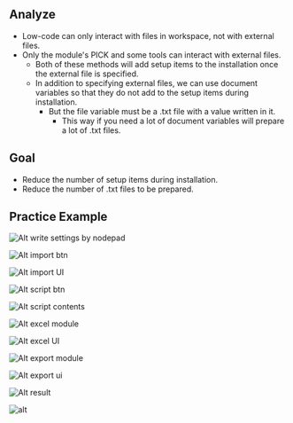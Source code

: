 ## **Analyze**

- Low-code can only interact with files in workspace, not with external files.
- Only the module's PICK and some tools can interact with external files.
  - Both of these methods will add setup items to the installation once the external file is specified.
  - In addition to specifying external files, we can use document variables so that they do not add to the setup items during installation.
    - But the file variable must be a .txt file with a value written in it.
      - This way if you need a lot of document variables will prepare a lot of .txt files.

## **Goal**

- Reduce the number of setup items during installation.
- Reduce the number of .txt files to be prepared.

## **Practice Example**

![Alt write settings by nodepad](pic/bandicam%202022-10-29%2016-28-24-965.jpg)

![Alt import btn](pic/bandicam%202022-10-29%2016-29-30-005.jpg)

![Alt import UI](pic/bandicam%202022-10-29%2016-31-09-552.jpg)

![Alt script btn](pic/bandicam%202022-10-29%2016-33-29-685.jpg)

![Alt script contents](pic/bandicam%202022-10-29%2016-39-26-127.jpg)

![Alt excel module](pic/bandicam%202022-10-29%2016-44-35-210.jpg)

![Alt excel UI](pic/bandicam%202022-10-29%2016-58-59-312.jpg)

![Alt export module](pic/bandicam%202022-10-29%2016-59-16-865.jpg)

![Alt export ui](pic/bandicam%202022-10-29%2017-19-41-337.jpg)

![Alt result](pic/bandicam%202022-10-29%2017-20-05-111.jpg)

![alt](pic/bandicam%202022-10-29%2017-25-22-500.jpg)
